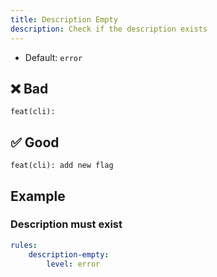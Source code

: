 ```yaml
---
title: Description Empty
description: Check if the description exists
---
```


* Default: `error`

## ❌ Bad

```console
feat(cli): 
```

## ✅ Good

```console
feat(cli): add new flag
```

## Example

### Description must exist

```yaml
rules:
    description-empty:
        level: error
```
